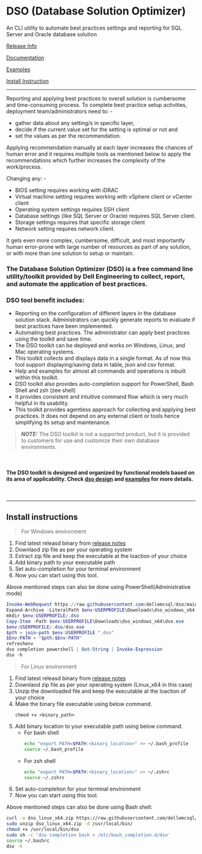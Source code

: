# DSO (Database Solution Optimizer)
An CLI utility to automate best practices settings and reporting for SQL Server and Oracle database solution
<br>

[Release Info](release/README.md)

[Documentation](docs/README.md)

[Examples](docs/examples/README.md)

[Install Instruction](#install-instructions)

---

Reporting and applying best practices to overall solution is cumbersome and time-consuming process. To complete best practice setup activities, deployment team/administrators need to: -
-	gather data about any setting/s in specific layer, 
-	decide if the current value set for the setting is optimal or not and
-	set the values as per the recommendation.

Applying recommendation manually at each layer increases the chances of human error and it requires multiple tools as mentioned below to apply the recommendations which further increases the complexity of the work/process. 

Changing any: -
-	BIOS setting requires working with iDRAC 
-	Virtual machine setting requires working with vSphere client or vCenter client
-	Operating system settings requires SSH client
-	Database settings (like SQL Server or Oracle) requires SQL Server client.
-	Storage settings requires that specific storage client
-	Network setting requires network client.

It gets even more complex, cumbersome, difficult, and most importantly human error-prone with large number of resources as part of any solution, or with more than one solution to setup or maintain.

### The Database Solution Optimizer (DSO) is a free command line utility/toolkit provided by Dell Engineering to collect, report, and automate the application of best practices. 
### DSO tool benefit includes: 

-	Reporting on the configuration of different layers in the database solution stack. Administrators can quickly generate reports to evaluate if best practices have been implemented.  
-	Automating best practices. The administrator can apply best practices using the toolkit and save time.  
-	The DSO toolkit can be deployed and works on Windows, Linux, and Mac operating systems.  
-	This toolkit collects and displays data in a single format. As of now this tool support displaying/saving data in table, json and csv format.
-	Help and examples for almost all commands and operations is inbuilt within this toolkit.
-	DSO toolkit also provides auto-completion support for PowerShell, Bash Shell and zsh (zee shell)
-	It provides consistent and intuitive command flow which is very much helpful in its usability.
-	This toolkit provides agentless approach for collecting and applying best practices. It does not depend on any external client or tools hence simplifying its setup and maintenance. 

> **_NOTE:_** The DSO toolkit is not a supported product, but it is provided to customers for use and customize their own database environments. 

<br>

#### The DSO toolkit is designed and organized by functional models based on its area of applicability. Check [dso design](docs/README.md) and [examples](docs/examples.md) for more details.
<br>

--- 
## Install instructions
> For Windows environment

1. Find latest releasd binary from [release notes](release/README.md)
2. Downlaod zip file as per your operating system 
3. Extract zip file and keep the executable at the loaction of your choice
4. Add binary path to your executable path
5. Set auto-completion for your terminal environment
6. Now you can start using this tool.

Above mentioned steps can also be done using PowerShell(Administrative mode) 
```Powershell
Invoke-WebRequest https://raw.githubusercontent.com/dellemcsql/dso/main/release/downloads/v0.9.6/dso_windows_x64.zip -OutFile $env:USERPROFILE\Downloads\dso_windows_x64.zip
Expand-Archive -LiteralPath $env:USERPROFILE\Downloads\dso_windows_x64.zip -DestinationPath $env:USERPROFILE\Downloads\dso_windows_x64 -Force
mkdir $env:USERPROFILE/.dso
Copy-Item -Path $env:USERPROFILE\Downloads\dso_windows_x64\dso.exe 
$env:USERPROFILE/.dso/dso.exe
$pth = join-path $env:USERPROFILE ".dso"
$Env:PATH = "$pth;$Env:PATH"
refreshenv
dso completion powershell | Out-String | Invoke-Expression
dso -h
```

> For Linux environment

1. Find latest releasd binary from [release notes](release/README.md)
2. Downlaod zip file as per your operating system (Linux_x64 in this case)
3. Unzip the downloaded file and keep the executable at the loaction of your choice
4. Make the binary file executable using below command.
   ```
   chmod +x <binary_path> 
5. Add binary location to your executable path using below command.
    - For bash shell
        ```bash
        echo "export PATH=$PATH:<binary_location>" >> ~/.bash_profile
        source ~/.bash_profile
        ```
    - For zsh shell
        ```bash
        echo "export PATH=$PATH:<binary_location>" >> ~/.zshrc
        source ~/.zshrc
        ```
6. Set auto-completion for your terminal environment
7. Now you can start using this tool.


Above mentioned steps can also be done using Bash shell:
```bash
curl -o dso_linux_x64.zip https://raw.githubusercontent.com/dellemcsql/dso/main/release/downloads/v0.9.6/dso_linux_x64.zip
sudo unzip dso_linux_x64.zip -d /usr/local/bin/
chmod +x /usr/local/bin/dso
sudo sh -c 'dso completion bash > /etc/bash_completion.d/dso'
source ~/.bashrc
dso -h
```
